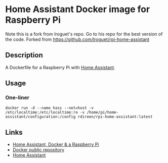 
# Home Assistant Docker image for Raspberry Pi
Note this is a fork from lroguet's repo. Go to his repo for the best version of the code. 
Forked from https://github.com/lroguet/rpi-home-assistant

## Description
A Dockerfile for a Raspberry Pi with [Home Assistant](https://home-assistant.io/).

## Usage
### One-liner
`docker run -d --name hass --net=host -v /etc/localtime:/etc/localtime:ro -v /home/pi/home-assistant/configuration:/config rdireen/rpi-home-assistant:latest`

## Links
* [Home Assistant, Docker & a Raspberry Pi](https://fourteenislands.io/home-assistant-docker-and-a-raspberry-pi/)
* [Docker public repository](https://hub.docker.com/r/rdireen/rpi-home-assistant/)
* [Home Assistant](https://home-assistant.io/)
